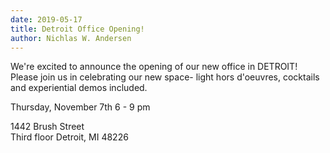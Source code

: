 ```yaml
---
date: 2019-05-17
title: Detroit Office Opening!
author: Nichlas W. Andersen
---
```


We're excited to announce the opening of our new office in DETROIT! Please join us in celebrating our new space- light hors d'oeuvres, cocktails and experiential demos included.

Thursday, November 7th
6 - 9 pm

1442 Brush Street  
Third floor
Detroit, MI 48226
